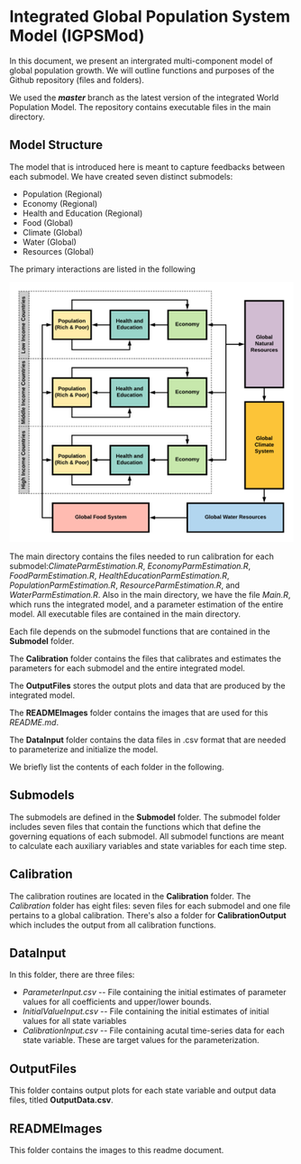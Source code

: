 # Integrated Global Population System Model (IGPSMod)

In this document, we present an intergrated multi-component model of global population growth.  We will outline functions and purposes of the Github repository (files and folders).

We used the ***master*** branch as the latest version of the integrated World Population Model.  The repository contains executable files in the main directory.   

## Model Structure

The model that is introduced here is meant to capture feedbacks between each submodel.  We have created seven distinct submodels: 

* Population (Regional)
* Economy (Regional)
* Health and Education (Regional)
* Food (Global)
* Climate (Global)
* Water (Global)
* Resources (Global)

The primary interactions are listed in the following

![Main Framework](https://github.com/scarygary89/WorldPopulationModel/blob/master/READMEImages/Framework.png)

The main directory contains the files needed to run calibration for each submodel:*ClimateParmEstimation.R*, *EconomyParmEstimation.R*, *FoodParmEstimation.R*, *HealthEducationParmEstimation.R*, *PopulationParmEstimation.R*, *ResourceParmEstimation.R*, and *WaterParmEstimation.R*.  Also in the main directory, we have the file *Main.R*, which runs the integrated model, and a parameter estimation of the entire model.  All executable files are contained in the main directory.

Each file depends on the submodel functions that are contained in the **Submodel** folder.  

The **Calibration** folder contains the files that calibrates and estimates the parameters for each submodel and the entire integrated model.

The **OutputFiles** stores the output plots and data that are produced by the integrated model.

The **READMEImages** folder contains the images that are used for this *README.md*.

The **DataInput** folder contains the data files in .csv format that are needed to parameterize and initialize the model.   

We briefly list the contents of each folder in the following.

## Submodels
The submodels are defined in the **Submodel** folder.  The submodel folder includes seven files that contain the functions which that define the governing equations of each submodel.  All submodel functions are meant to calculate each auxiliary variables and state variables for each time step.

## Calibration
The calibration routines are located in the **Calibration** folder.  The *Calibration* folder has eight files: seven files for each submodel and one file pertains to a global calibration.  There's also a folder for **CalibrationOutput** which includes the output from all calibration functions.    

## DataInput
In this folder, there are three files: 
* *ParameterInput.csv* -- File containing the initial estimates of parameter values for all coefficients and upper/lower bounds. 
* *InitialValueInput.csv* -- File containing the initial estimates of initial values for all state variables
* *CalibrationInput.csv* -- File containing acutal time-series data for each state variable.  These are target values for the parameterization.


## OutputFiles
This folder contains output plots for each state variable and output data files, titled **OutputData.csv**.

## READMEImages
This folder contains the images to this readme document.